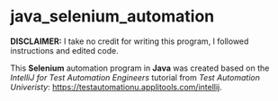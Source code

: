 # java_selenium_automation

**DISCLAIMER:** I take no credit for writing this program, I followed instructions and edited code.

This **Selenium** automation program in **Java** was created based on the *IntelliJ for Test Automation Engineers* tutorial from *Test Automation Univeristy*: https://testautomationu.applitools.com/intellij.
